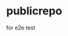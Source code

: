 # publicrepo
for e2e test
























































































































































































































































































































































































































































































































































































































































































































































































































































































































































































































































































































































































































































































































































































































































































































































































































































































































































































































































































































































































































































































































































































































































































































































































































































































































